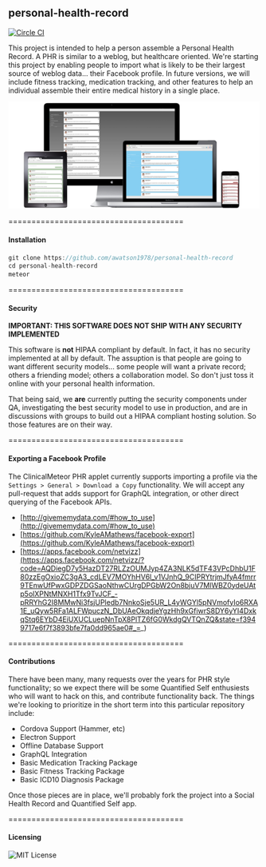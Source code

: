 ## personal-health-record

[![Circle CI](https://circleci.com/gh/clinical-meteor/personal-health-record/tree/master.svg?style=svg)](https://circleci.com/gh/clinical-meteor/personal-health-record/tree/master)

This project is intended to help a person assemble a Personal Health Record.  A PHR is similar to a weblog, but healthcare oriented.  We're starting this project by enabling people to import what is likely to be their largest source of weblog data... their Facebook profile.  In future versions, we will include fitness tracking, medication tracking, and other features to help an individual assemble their entire medical history in a single place.  


![PHR-MultiDevices](https://raw.githubusercontent.com/awatson1978/personal-health-record/master/public/PHR-MultiDevices.png)

======================================
#### Installation

```js
git clone https://github.com/awatson1978/personal-health-record
cd personal-health-record
meteor
```

======================================
#### Security  

**IMPORTANT:  THIS SOFTWARE DOES NOT SHIP WITH ANY SECURITY IMPLEMENTED**  

This software is **not** HIPAA compliant by default.  In fact, it has no security implemented at all by default.  The assuption is that people are going to want different security models...  some people will want a private record; others a friending model; others a collaboration model.  So don't just toss it online with your personal health information.  

That being said, we **are** currently putting the security components under QA, investigating the best security model to use in production, and are in discussions with groups to build out a HIPAA compliant hosting solution.  So those features are on their way.  

======================================
#### Exporting a Facebook Profile

The ClinicalMeteor PHR applet currently supports importing a profile via the ``Settings > General > Download a Copy`` functionality.  We will accept any pull-request that adds support for GraphQL integration, or other direct querying of the Facebook APIs.  

- [http://givememydata.com/#how_to_use](http://givememydata.com/#how_to_use)
- [https://github.com/KyleAMathews/facebook-export](https://github.com/KyleAMathews/facebook-export)
- [https://apps.facebook.com/netvizz](https://apps.facebook.com/netvizz/?code=AQDiegD7y5HazDT27RLZzOUMJyp4ZA3NLK5dTF43VPcDhbU1F80zzEgOxioZC3gA3_cdLEV7MOYhHV6l_v1VJnhQ_9CIPRYtrjmJfyA4fmrr9TEnwUfPwxGDPZDGSaoNthwCUrgDPGbW2On8bjuV7MlWBZ0ydeUAtp5olXPNtMNXH1Tfx9TvJCF_-pRRYhG2I8MMwNi3fsjUPledb7NnkoSje5UR_L4yWGYl5pNVmofyIo6RXA1E_uQyw5RFa1ALFWpuczN_DbUAeOkqdjeYgzHh9xGfiwrS8DY6yYI4DxkqStq6EYbD4EiUXUCLuepNnTpX8PlTZ6fG0WkdgQVTQnZQ&state=f3949717e6f7f3893bfe7fa0dd965ae0#_=_)


======================================
#### Contributions  

There have been many, many requests over the years for PHR style functionality; so we expect there will be some Quantified Self enthusiests who will want to hack on this, and contribute functionality back.  The things we're looking to prioritize in the short term into this particular repository include:

- Cordova Support (Hammer, etc)
- Electron Support 
- Offline Database Support
- GraphQL Integration
- Basic Medication Tracking Package
- Basic Fitness Tracking Package
- Basic ICD10 Diagnosis Package

Once those pieces are in place, we'll probably fork the project into a Social Health Record and Quantified Self app.


======================================
#### Licensing

![MIT License](https://img.shields.io/badge/license-MIT-blue.svg)

